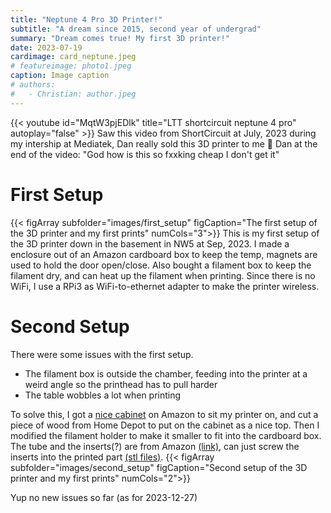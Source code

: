 ```yaml
---
title: "Neptune 4 Pro 3D Printer!"
subtitle: "A dream since 2015, second year of undergrad"
summary: "Dream comes true! My first 3D printer!"
date: 2023-07-19
cardimage: card_neptune.jpeg
# featureimage: photo1.jpeg
caption: Image caption
# authors:
#   - Christian: author.jpeg
---
```


{{< youtube id="MqtW3pjEDlk" title="LTT shortcircuit neptune 4 pro" autoplay="false" >}}
Saw this video from ShortCircuit at July, 2023 during my intership at Mediatek, Dan really sold this 3D printer to me :star_struck:
Dan at the end of the video: "God how is this so fxxking cheap I don't get it"

# First Setup
{{< figArray subfolder="images/first_setup" figCaption="The first setup of the 3D printer and my first prints" numCols="3">}}
This is my first setup of the 3D printer down in the basement in NW5 at Sep, 2023.
I made a enclosure out of an Amazon cardboard box to keep the temp, magnets are used to hold the door open/close.
Also bought a filament box to keep the filament dry, and can heat up the filament when printing. Since there is no WiFi, I use a RPi3 as WiFi-to-ethernet adapter to make the printer wireless.


# Second Setup
There were some issues with the first setup.
- The filament box is outside the chamber, feeding into the printer at a weird angle so the printhead has to pull harder
- The table wobbles a lot when printing

To solve this, I got a [nice cabinet](https://a.co/d/gu8medp) on Amazon to sit my printer on, and cut a piece of wood from Home Depot to put on the cabinet as a nice top. Then I modified the filament holder to make it smaller to fit into the cardboard box. The tube and the inserts(?) are from Amazon [(link)](https://a.co/d/h2typiv), can just screw the inserts into the printed part [(stl files)](https://www.printables.com/model/696254-neptune-4-pro-filament-holder-mod). 
{{< figArray subfolder="images/second_setup" figCaption="Second setup of the 3D printer and my first prints" numCols="2">}}

Yup no new issues so far (as for 2023-12-27)